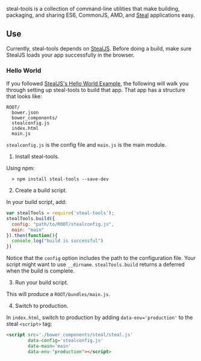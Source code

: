 steal-tools is a collection of command-line utilities
that make building, packaging, and sharing ES6, CommonJS, AMD, and [Steal](https://github.com/bitovi/steal)
applications easy.

## Use

Currently, steal-tools depends 
on [StealJS](https://github.com/bitovi/steal). Before doing a build, make
sure StealJS loads your app successfully in the browser.

### Hello World

If you followed [StealJS's Hello World Example](https://github.com/bitovi/steal),
the following will walk you through setting up steal-tools to build that app.  That app has a 
structure that looks like:

    ROOT/
      bower.json
      bower_components/
      stealconfig.js
      index.html
      main.js

`stealconfig.js` is the config file and `main.js` is the main module.

1.  Install steal-tools.

  Using npm:
  
      > npm install steal-tools --save-dev

2.  Create a build script.

  In your build script, add:
  
  ```js
  var stealTools = require('steal-tools');
  stealTools.build({
    config: "path/to/ROOT/stealconfig.js",
    main: "main"
  }).then(function(){
    console.log("build is successful")
  })
  ```
  
  Notice that the `config` option includes the path to the configuration file.  Your script
  might want to use `__dirname`.  `stealTools.build` returns a deferred when the build is complete.

3. Run your build script.

  This will produce a `ROOT/bundles/main.js`.

4. Switch to production.  

  In `index.html`, switch to production by adding `data-env='production'` to the steal `<script>` tag:

  ```html
  <script src='./bower_components/steal/steal.js'
          data-config='stealconfig.js'
          data-main='main'
          data-env-'production'></script>
  ```
